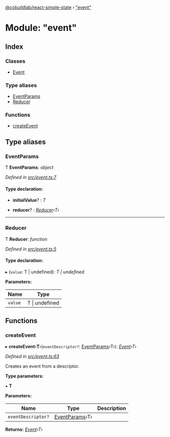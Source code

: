 [@cobuildlab/react-simple-state](../README.md) › ["event"](_event_.md)

# Module: "event"

## Index

### Classes

* [Event](../classes/_event_.event.md)

### Type aliases

* [EventParams](_event_.md#eventparams)
* [Reducer](_event_.md#reducer)

### Functions

* [createEvent](_event_.md#createevent)

## Type aliases

###  EventParams

Ƭ **EventParams**: *object*

*Defined in [src/event.ts:7](https://github.com/cobuildlab/react-simple-state/blob/87ee77b/src/event.ts#L7)*

#### Type declaration:

* **initialValue**? : *T*

* **reducer**? : *[Reducer](_event_.md#reducer)‹T›*

___

###  Reducer

Ƭ **Reducer**: *function*

*Defined in [src/event.ts:5](https://github.com/cobuildlab/react-simple-state/blob/87ee77b/src/event.ts#L5)*

#### Type declaration:

▸ (`value`: T | undefined): *T | undefined*

**Parameters:**

Name | Type |
------ | ------ |
`value` | T &#124; undefined |

## Functions

###  createEvent

▸ **createEvent**‹**T**›(`eventDescriptor?`: [EventParams](_event_.md#eventparams)‹T›): *[Event](../classes/_event_.event.md)‹T›*

*Defined in [src/event.ts:63](https://github.com/cobuildlab/react-simple-state/blob/87ee77b/src/event.ts#L63)*

Creates an event from a descriptor.

**Type parameters:**

▪ **T**

**Parameters:**

Name | Type | Description |
------ | ------ | ------ |
`eventDescriptor?` | [EventParams](_event_.md#eventparams)‹T› |   |

**Returns:** *[Event](../classes/_event_.event.md)‹T›*
